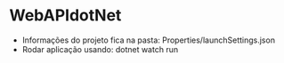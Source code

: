 # WebAPIdotNet

- Informações do projeto fica na pasta: Properties/launchSettings.json
- Rodar aplicação usando: dotnet watch run
